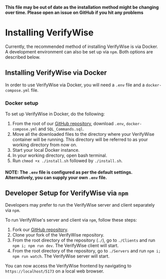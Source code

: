 **This file may be out of date as the installation method might be changing over time. Please open an issue on GitHub if you hit any problems**

# Installing VerifyWise

Currently, the recommended method of installing VerifyWise is via Docker. A development environment can also be set up via `npm`. Both options are described below.

## Installing VerifyWise via Docker

In order to use VerifyWise via Docker, you will need a `.env` file and a `docker-compose.yml` file.

### Docker setup

To set up VerifyWise in Docker, do the following:

1. From the root of our [GitHub repository,](https://github.com/bluewave-labs/verifywise) download `.env`, `docker-compose.yml` and `SQL_Commands.sql`.
2. Move all the downloaded files to the directory where your VerifyWise container will be running. This directory will be referred to as your working directory from now on.
3. Start your local Docker instance.
4. In your working directory, open bash terminal.
5. Run `chmod +x ./install.sh` followed by `./install.sh`.

#### NOTE: The `.env` file is configured as per the default settings. Alternatively, you can supply your own `.env` file.

## Developer Setup for VerifyWise via `npm`

Developers may prefer to run the VerifyWise server and client separately via `npm`.

To run VerifyWise's server and client via `npm`, follow these steps:

1. Fork our [GitHub repository](https://github.com/bluewave-labs/verifywise).
2. Clone your fork of the VerifyWise repository.
3. From the root directory of the repository (`./`), go to `./Clients` and run `npm i; npm run dev`.
   The VerifyWise client will start.
4. From the root directory of the repository, go to `./Servers` and run `npm i; npm run watch`.
   The VerifyWise server will start.

You can now access the VerifyWise frontend by navigating to `https://localhost/5173` on a local web browser.
